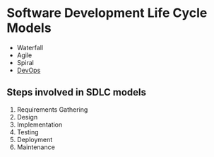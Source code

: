 # Software Development Life Cycle Models
- Waterfall
- Agile
- Spiral
- [DevOps](DevOps.md)

## Steps involved in SDLC models
1. Requirements Gathering
2. Design
3. Implementation
4. Testing
5. Deployment
6. Maintenance